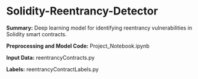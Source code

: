# Solidity-Reentrancy-Detector

**Summary:** Deep learning model for identifying reentrancy vulnerabilities in Solidity smart contracts.

**Preprocessing and Model Code:** Project_Notebook.ipynb

**Input Data:** reentrancyContracts.py

**Labels:** reentrancyContractLabels.py
